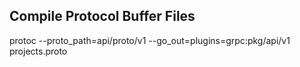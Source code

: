 ## Compile Protocol Buffer Files
protoc --proto_path=api/proto/v1 --go_out=plugins=grpc:pkg/api/v1 projects.proto